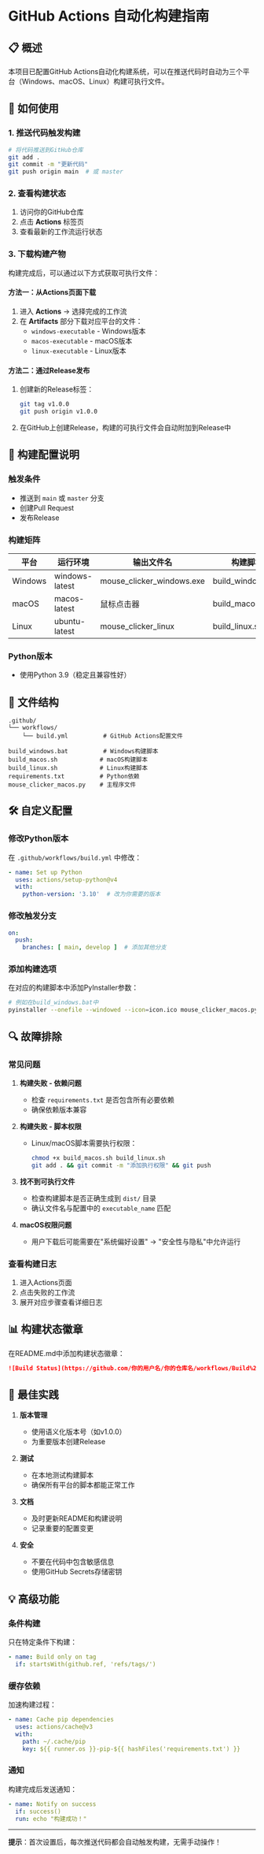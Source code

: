 # GitHub Actions 自动化构建指南

## 📋 概述

本项目已配置GitHub Actions自动化构建系统，可以在推送代码时自动为三个平台（Windows、macOS、Linux）构建可执行文件。

## 🚀 如何使用

### 1. 推送代码触发构建

```bash
# 将代码推送到GitHub仓库
git add .
git commit -m "更新代码"
git push origin main  # 或 master
```

### 2. 查看构建状态

1. 访问你的GitHub仓库
2. 点击 **Actions** 标签页
3. 查看最新的工作流运行状态

### 3. 下载构建产物

构建完成后，可以通过以下方式获取可执行文件：

#### 方法一：从Actions页面下载
1. 进入 **Actions** → 选择完成的工作流
2. 在 **Artifacts** 部分下载对应平台的文件：
   - `windows-executable` - Windows版本
   - `macos-executable` - macOS版本  
   - `linux-executable` - Linux版本

#### 方法二：通过Release发布
1. 创建新的Release标签：
   ```bash
   git tag v1.0.0
   git push origin v1.0.0
   ```
2. 在GitHub上创建Release，构建的可执行文件会自动附加到Release中

## 🔧 构建配置说明

### 触发条件
- 推送到 `main` 或 `master` 分支
- 创建Pull Request
- 发布Release

### 构建矩阵
| 平台 | 运行环境 | 输出文件名 | 构建脚本 |
|------|----------|------------|----------|
| Windows | windows-latest | mouse_clicker_windows.exe | build_windows.bat |
| macOS | macos-latest | 鼠标点击器 | build_macos.sh |
| Linux | ubuntu-latest | mouse_clicker_linux | build_linux.sh |

### Python版本
- 使用Python 3.9（稳定且兼容性好）

## 📁 文件结构

```
.github/
└── workflows/
    └── build.yml          # GitHub Actions配置文件

build_windows.bat          # Windows构建脚本
build_macos.sh            # macOS构建脚本  
build_linux.sh            # Linux构建脚本
requirements.txt          # Python依赖
mouse_clicker_macos.py    # 主程序文件
```

## 🛠️ 自定义配置

### 修改Python版本
在 `.github/workflows/build.yml` 中修改：
```yaml
- name: Set up Python
  uses: actions/setup-python@v4
  with:
    python-version: '3.10'  # 改为你需要的版本
```

### 修改触发分支
```yaml
on:
  push:
    branches: [ main, develop ]  # 添加其他分支
```

### 添加构建选项
在对应的构建脚本中添加PyInstaller参数：
```bash
# 例如在build_windows.bat中
pyinstaller --onefile --windowed --icon=icon.ico mouse_clicker_macos.py
```

## 🔍 故障排除

### 常见问题

1. **构建失败 - 依赖问题**
   - 检查 `requirements.txt` 是否包含所有必要依赖
   - 确保依赖版本兼容

2. **构建失败 - 脚本权限**
   - Linux/macOS脚本需要执行权限：
     ```bash
     chmod +x build_macos.sh build_linux.sh
     git add . && git commit -m "添加执行权限" && git push
     ```

3. **找不到可执行文件**
   - 检查构建脚本是否正确生成到 `dist/` 目录
   - 确认文件名与配置中的 `executable_name` 匹配

4. **macOS权限问题**
   - 用户下载后可能需要在"系统偏好设置" → "安全性与隐私"中允许运行

### 查看构建日志
1. 进入Actions页面
2. 点击失败的工作流
3. 展开对应步骤查看详细日志

## 📊 构建状态徽章

在README.md中添加构建状态徽章：

```markdown
![Build Status](https://github.com/你的用户名/你的仓库名/workflows/Build%20Multi-Platform%20Executables/badge.svg)
```

## 🎯 最佳实践

1. **版本管理**
   - 使用语义化版本号（如v1.0.0）
   - 为重要版本创建Release

2. **测试**
   - 在本地测试构建脚本
   - 确保所有平台的脚本都能正常工作

3. **文档**
   - 及时更新README和构建说明
   - 记录重要的配置变更

4. **安全**
   - 不要在代码中包含敏感信息
   - 使用GitHub Secrets存储密钥

## 💡 高级功能

### 条件构建
只在特定条件下构建：
```yaml
- name: Build only on tag
  if: startsWith(github.ref, 'refs/tags/')
```

### 缓存依赖
加速构建过程：
```yaml
- name: Cache pip dependencies
  uses: actions/cache@v3
  with:
    path: ~/.cache/pip
    key: ${{ runner.os }}-pip-${{ hashFiles('requirements.txt') }}
```

### 通知
构建完成后发送通知：
```yaml
- name: Notify on success
  if: success()
  run: echo "构建成功！"
```

---

**提示**：首次设置后，每次推送代码都会自动触发构建，无需手动操作！
